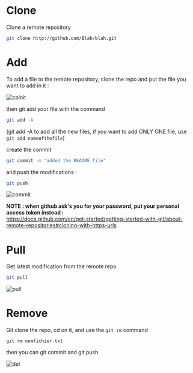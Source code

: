 # Clone
Clone a remote repository
```bash
git clone http://github.com/Blah/blah.git
```

# Add
To add a file to the remote repository, clone the repo and put the file you want to add in it :

![cpinit](https://user-images.githubusercontent.com/106782577/203600915-9263db5e-e1f8-453f-9080-299aa7314c14.png)

then git add your file with the command
```bash
git add -A
```
(git add -A to add all the new files, if you want to add ONLY ONE file, use ``git add nameofthefile``)

create the commit 
```bash
git commit -m "added the README file"
```

and push the modifications :
```bash
git push
```
![commit](https://user-images.githubusercontent.com/106782577/203605371-318e79b3-0a51-419a-9ac9-23f002a6650f.png)



**NOTE : when github ask's you for your password, put your personal access token instead :**     
https://docs.github.com/en/get-started/getting-started-with-git/about-remote-repositories#cloning-with-https-urls


# Pull

Get latest modification from the remote repo
```bash
git pull
```

![pull](https://user-images.githubusercontent.com/106782577/203603859-0359b738-c98b-412b-b27b-7bff2a300206.png)


# Remove

Git clone the repo, cd on it, and use the `git rm` command
```
git rm nomfichier.txt
```

then you can git commit and git push

![del](https://user-images.githubusercontent.com/106782577/203604717-af431a01-5645-472e-9071-39761e6761b8.png)



